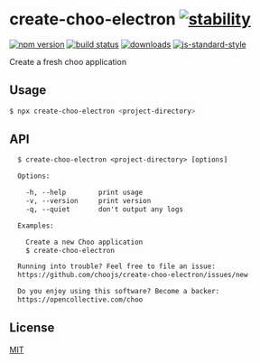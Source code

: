 # create-choo-electron [![stability][0]][1]
[![npm version][2]][3] [![build status][4]][5]
[![downloads][8]][9] [![js-standard-style][10]][11]

Create a fresh choo application

## Usage
```sh
$ npx create-choo-electron <project-directory>
```

## API
```txt
  $ create-choo-electron <project-directory> [options]

  Options:

    -h, --help        print usage
    -v, --version     print version
    -q, --quiet       don't output any logs

  Examples:

    Create a new Choo application
    $ create-choo-electron

  Running into trouble? Feel free to file an issue:
  https://github.com/choojs/create-choo-electron/issues/new

  Do you enjoy using this software? Become a backer:
  https://opencollective.com/choo
```

## License
[MIT](https://tldrlegal.com/license/mit-license)

[0]: https://img.shields.io/badge/stability-experimental-orange.svg?style=flat-square
[1]: https://nodejs.org/api/documentation.html#documentation_stability_index
[2]: https://img.shields.io/npm/v/create-choo-electron.svg?style=flat-square
[3]: https://npmjs.org/package/create-choo-electron
[4]: https://img.shields.io/travis/choojs/create-choo-electron/master.svg?style=flat-square
[5]: https://travis-ci.org/choojs/create-choo-electron
[6]: https://img.shields.io/codecov/c/github/choojs/create-choo-electron/master.svg?style=flat-square
[7]: https://codecov.io/github/choojs/create-choo-electron
[8]: http://img.shields.io/npm/dm/create-choo-electron.svg?style=flat-square
[9]: https://npmjs.org/package/create-choo-electron
[10]: https://img.shields.io/badge/code%20style-standard-brightgreen.svg?style=flat-square
[11]: https://github.com/feross/standard
